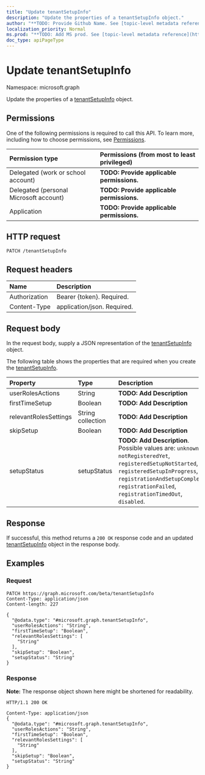 ```yaml
---
title: "Update tenantSetupInfo"
description: "Update the properties of a tenantSetupInfo object."
author: "**TODO: Provide Github Name. See [topic-level metadata reference](https://msgo.azurewebsites.net/add/document/guidelines/metadata.html#topic-level-metadata)**"
localization_priority: Normal
ms.prod: "**TODO: Add MS prod. See [topic-level metadata reference](https://msgo.azurewebsites.net/add/document/guidelines/metadata.html#topic-level-metadata)**"
doc_type: apiPageType
---
```


# Update tenantSetupInfo
Namespace: microsoft.graph

Update the properties of a [tenantSetupInfo](../resources/tenantsetupinfo.md) object.

## Permissions
One of the following permissions is required to call this API. To learn more, including how to choose permissions, see [Permissions](/graph/permissions-reference).

|Permission type|Permissions (from most to least privileged)|
|:---|:---|
|Delegated (work or school account)|**TODO: Provide applicable permissions.**|
|Delegated (personal Microsoft account)|**TODO: Provide applicable permissions.**|
|Application|**TODO: Provide applicable permissions.**|

## HTTP request

<!-- {
  "blockType": "ignored"
}
-->
``` http
PATCH /tenantSetupInfo
```

## Request headers
|Name|Description|
|:---|:---|
|Authorization|Bearer {token}. Required.|
|Content-Type|application/json. Required.|

## Request body
In the request body, supply a JSON representation of the [tenantSetupInfo](../resources/tenantsetupinfo.md) object.

The following table shows the properties that are required when you create the [tenantSetupInfo](../resources/tenantsetupinfo.md).

|Property|Type|Description|
|:---|:---|:---|
|userRolesActions|String|**TODO: Add Description**|
|firstTimeSetup|Boolean|**TODO: Add Description**|
|relevantRolesSettings|String collection|**TODO: Add Description**|
|skipSetup|Boolean|**TODO: Add Description**|
|setupStatus|setupStatus|**TODO: Add Description**. Possible values are: `unknown`, `notRegisteredYet`, `registeredSetupNotStarted`, `registeredSetupInProgress`, `registrationAndSetupCompleted`, `registrationFailed`, `registrationTimedOut`, `disabled`.|



## Response

If successful, this method returns a `200 OK` response code and an updated [tenantSetupInfo](../resources/tenantsetupinfo.md) object in the response body.

## Examples

### Request
<!-- {
  "blockType": "request",
  "name": "update_tenantsetupinfo"
}
-->
``` http
PATCH https://graph.microsoft.com/beta/tenantSetupInfo
Content-Type: application/json
Content-length: 227

{
  "@odata.type": "#microsoft.graph.tenantSetupInfo",
  "userRolesActions": "String",
  "firstTimeSetup": "Boolean",
  "relevantRolesSettings": [
    "String"
  ],
  "skipSetup": "Boolean",
  "setupStatus": "String"
}
```


### Response
**Note:** The response object shown here might be shortened for readability.
<!-- {
  "blockType": "response",
  "truncated": true
}
-->
``` http
HTTP/1.1 200 OK

Content-Type: application/json
{
  "@odata.type": "#microsoft.graph.tenantSetupInfo",
  "userRolesActions": "String",
  "firstTimeSetup": "Boolean",
  "relevantRolesSettings": [
    "String"
  ],
  "skipSetup": "Boolean",
  "setupStatus": "String"
}
```

